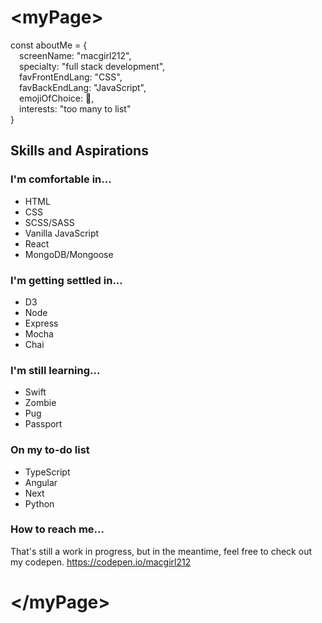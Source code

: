# \<myPage\>

const aboutMe = {<br>
&emsp;screenName: "macgirl212",<br>
&emsp;specialty: "full stack development",<br>
&emsp;favFrontEndLang: "CSS",<br>
&emsp;favBackEndLang: "JavaScript",<br>
&emsp;emojiOfChoice: 👋,<br>
&emsp;interests: "too many to list"<br>
}

## Skills and Aspirations

### I'm comfortable in...
- HTML
- CSS
- SCSS/SASS
- Vanilla JavaScript
- React
- MongoDB/Mongoose

### I'm getting settled in...
- D3
- Node
- Express
- Mocha
- Chai

### I'm still learning...
- Swift
- Zombie
- Pug
- Passport

### On my to-do list
- TypeScript
- Angular
- Next
- Python

### How to reach me...
That's still a work in progress, but in the meantime, feel free to check out my codepen. https://codepen.io/macgirl212

# \<\/myPage\>

<!---
macgirl212/macgirl212 is a ✨ special ✨ repository because its `README.md` (this file) appears on your GitHub profile.
You can click the Preview link to take a look at your changes.
--->

